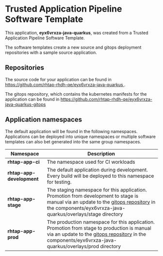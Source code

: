 # Trusted Application Pipeline Software Template

This application, **eyx6vrxza-java-quarkus**, was created from a Trusted Application Pipeline Software Template.

The software templates create a new source and gitops deployment repositories with a sample source application. 

## Repositories

The source code for your application can be found in [https://github.com/rhtap-rhdh-qe/eyx6vrxza-java-quarkus ](https://github.com/rhtap-rhdh-qe/eyx6vrxza-java-quarkus ).
 
The gitops repository, which contains the kubernetes manifests for the application can be found in 
[https://github.com/rhtap-rhdh-qe/eyx6vrxza-java-quarkus-gitops ](https://github.com/rhtap-rhdh-qe/eyx6vrxza-java-quarkus-gitops ) 

## Application namespaces 

The default application will be found in the following namespaces. Applications can be deployed into unique namespaces or multiple software templates can also bet generated into the same group namespaces.  

|  Namespace   |  Description   |  
| -------- | -------- |
| **rhtap-app-ci** | The namespace used for CI workloads |
| **rhtap-app-development** | The default application during development. Every build will be deployed to this namespace for testing. |
| **rhtap-app-stage** | The staging namespace for this application. Promotion from development to stage is manual via an update to the [gitops repository](https://github.com/rhtap-rhdh-qe/eyx6vrxza-java-quarkus-gitops ) in the components/eyx6vrxza-java-quarkus/overlays/stage directory |
| **rhtap-app-prod** | The production namespace for this application. Promotion from stage to production is manual via an update to the [gitops repository](https://github.com/rhtap-rhdh-qe/eyx6vrxza-java-quarkus-gitops ) in the components/eyx6vrxza-java-quarkus/overlays/prod directory |